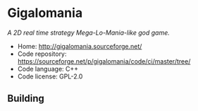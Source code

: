 # Gigalomania

_A 2D real time strategy Mega-Lo-Mania-like god game._

- Home: http://gigalomania.sourceforge.net/
- Code repository: https://sourceforge.net/p/gigalomania/code/ci/master/tree/
- Code language: C++
- Code license: GPL-2.0

## Building

